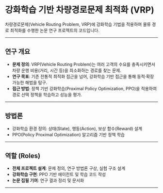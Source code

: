 # 강화학습 기반 차량경로문제 최적화 (VRP)

차량경로문제(Vehicle Routing Problem, VRP)에 강화학습 기법을 적용하여 물류 경로 최적화를 수행한 논문 연구 프로젝트의 코드입니다.  

---


## 연구 개요
- **문제 정의**: VRP(Vehicle Routing Problem)는 여러 고객의 수요를 충족시키면서 차량 운행 비용(거리, 시간 등)을 최소화하는 경로를 찾는 문제.  
- **연구 목표**: 기존 전통적 최적화 접근을 넘어, 강화학습 기반 접근을 통해 동적·확장 가능한 해법을 탐구.  
- **접근 방법**: 정책 기반 강화학습(Proximal Policy Optimization, PPO)을 적용하여 경로 선택 정책을 학습하고 성능을 평가.  


---


## 방법론
- 강화학습 환경 정의: 상태(State), 행동(Action), 보상 함수(Reward) 설계  
- PPO(Policy Proximal Optimization) 알고리즘 기반 정책 학습  


---


## 역할 (Roles)
- **전체 프로젝트 설계**: 문제 정의, 연구 방법론 구상, 실험 구조 설계  
- **강화학습 구현**: PPO 기반 에이전트 및 학습 코드 작성  
- **논문 집필 기여**: 연구 결과 정리 및 문서화


---
